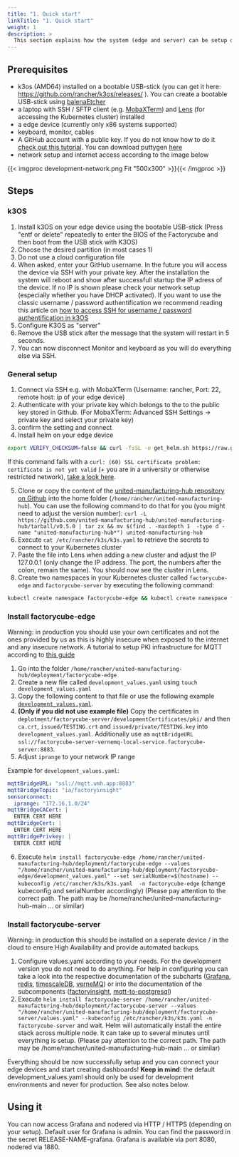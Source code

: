 ```yaml
---
title: "1. Quick start"
linkTitle: "1. Quick start"
weight: 1
description: >
  This section explains how the system (edge and server) can be setup quickly on a single edge device. This is only recommended for development and testing environments.
---
```



## Prerequisites

- k3os (AMD64) installed on a bootable USB-stick (you can get it here: https://github.com/rancher/k3os/releases/ ). You can create a bootable USB-stick using [balenaEtcher](https://www.balena.io/etcher/)
- a laptop with SSH / SFTP client (e.g. [MobaXTerm](https://mobaxterm.mobatek.net/)) and [Lens](https://k8slens.dev/) (for accessing the Kubernetes cluster) installed
- a edge device (currently only x86 systems supported)
- keyboard, monitor, cables
- A GitHub account with a public key. If you do not know how to do it [check out this tutorial](https://gist.github.com/dmangiarelli/1a0ae107aaa5c478c51e#ssh-setup-with-putty). You can download puttygen [here](https://the.earth.li/~sgtatham/putty/latest/w64/puttygen.exe)
- network setup and internet access according to the image below

{{< imgproc development-network.png Fit "500x300" >}}{{< /imgproc >}}

## Steps

### k3OS

1. Install k3OS on your edge device using the bootable USB-stick (Press "entf or delete" repeatedly to enter the BIOS of the Factorycube and then boot from the USB stick with K3OS)
2. Choose the desired partition (in most cases 1)
3. Do not use a cloud configuration file
4. When asked, enter your GitHub username. In the future you will access the device via SSH with your private key. After the installation the system will reboot and show after successfull startup the IP adress of the device. If no IP is shown please check your network setup (especially whether you have DHCP activated). If you want to use the classic username / password authentification we recommend reading this article on [how to access SSH for username / password authentification in k3OS](../../Tutorials/add-username-password-authentification-k3os-ssh)
5. Configure K3OS as "server"
6. Remove the USB stick after the message that the system will restart in 5 seconds.
7. You can now disconnect Monitor and keyboard as you will do everything else via SSH.

### General setup

1. Connect via SSH e.g. with MobaXTerm (Username: rancher, Port: 22, remote host: ip of your edge device)
2. Authenticate with your private key which belongs to the to the public key stored in Github. (For MobaXTerm: Advanced SSH Settings -> private key and select your private key)
3. confirm the setting and connect
4. Install helm on your edge device
```bash
export VERIFY_CHECKSUM=false && curl -fsSL -o get_helm.sh https://raw.githubusercontent.com/helm/helm/master/scripts/get-helm-3  && chmod 700 get_helm.sh && ./get_helm.sh
```
If this command fails with a `curl: (60) SSL certificate problem: certificate is not yet valid` (+ you are in a university or otherwise restricted network), [take a look here](../../tutorials/how-to-fix-ntp-issues/).

5. Clone or copy the content of the [united-manufacturing-hub repository on Github](https://github.com/united-manufacturing-hub/united-manufacturing-hub) into the home folder (`/home/rancher/united-manufacturing-hub`). You can use the following command to do that for you (you might need to adjust the version number): `curl -L https://github.com/united-manufacturing-hub/united-manufacturing-hub/tarball/v0.5.0 | tar zx && mv $(find . -maxdepth 1  -type d -name "united-manufacturing-hub*") united-manufacturing-hub`
6. Execute `cat /etc/rancher/k3s/k3s.yaml` to retrieve the secrets to connect to your Kubernetes cluster
7. Paste the file into Lens when adding a new cluster and adjust the IP 127.0.0.1 (only change the IP address. The port, the numbers after the colon, remain the same). You should now see the cluster in Lens.
8. Create two namespaces in your Kubernetes cluster called `factorycube-edge` and `factorycube-server` by executing the following command:
```bash
kubectl create namespace factorycube-edge && kubectl create namespace factorycube-server
```

### Install factorycube-edge

Warning: in production you should use your own certificates and not the ones provided by us as this is highly insecure when exposed to the internet and any insecure network. A tutorial to setup PKI infrastructure for MQTT according to [this guide](../../tutorials/pki)

1. Go into the folder `/home/rancher/united-manufacturing-hub/deployment/factorycube-edge`
2. Create a new file called `development_values.yaml` using `touch development_values.yaml`
3. Copy the following content to that file or use the following example [`development_values.yaml`](/examples/factorycube-server/development_values.yaml). 
4. **(Only if you did not use example file)** Copy the certificates in `deplotment/factorycube-server/developmentCertificates/pki/` and then `ca.crt`, `issued/TESTING.crt` and `issued/private/TESTING.key` into `development_values.yaml`. Additionally use as `mqttBridgeURL` `ssl://factorycube-server-vernemq-local-service.factorycube-server:8883`. 
5. Adjust `iprange` to your network IP range

Example for `development_values.yaml`:
```yaml
mqttBridgeURL: "ssl://mqtt.umh.app:8883"
mqttBridgeTopic: "ia/factoryinsight"
sensorconnect:
  iprange: "172.16.1.0/24"
mqttBridgeCACert: |
  ENTER CERT HERE
mqttBridgeCert: |
  ENTER CERT HERE
mqttBridgePrivkey: |
  ENTER CERT HERE
```

6. Execute `helm install factorycube-edge /home/rancher/united-manufacturing-hub/deployment/factorycube-edge --values "/home/rancher/united-manufacturing-hub/deployment/factorycube-edge/development_values.yaml" --set serialNumber=$(hostname) --kubeconfig /etc/rancher/k3s/k3s.yaml  -n factorycube-edge` (change kubeconfig and serialNumber accordingly) (Please pay attention to the correct path. The path may be /home/rancher/united-manufacturing-hub-main ... or similar)

### Install factorycube-server

Warning: in production this should be installed on a seperate device / in the cloud to ensure High Availability and provide automated backups. 

1. Configure values.yaml according to your needs. For the development version you do not need to do anything. For help in configuring you can take a look into the respective documentation of the subcharts ([Grafana](https://github.com/grafana/helm-charts), [redis](https://github.com/bitnami/charts/tree/master/bitnami/redis), [timescaleDB](https://github.com/timescale/timescaledb-kubernetes/tree/master/charts/timescaledb-single), [verneMQ](https://github.com/vernemq/docker-vernemq/tree/master/helm/vernemq)) or into the documentation of the subcomponents ([factoryinsight](../../developers/factorycube-server/factoryinsight), [mqtt-to-postgresql](../../developers/factorycube-server/mqtt-to-postgresql))
2. Execute `helm install factorycube-server /home/rancher/united-manufacturing-hub/deployment/factorycube-server --values "/home/rancher/united-manufacturing-hub/deployment/factorycube-server/values.yaml" --kubeconfig /etc/rancher/k3s/k3s.yaml -n factorycube-server` and wait. Helm will automatically install the entire stack across multiple node. It can take up to several minutes until everything is setup. (Please pay attention to the correct path. The path may be /home/rancher/united-manufacturing-hub-main ... or similar)

Everything should be now successfully setup and you can connect your edge devices and start creating dashboards! **Keep in mind**: the default development_values.yaml should only be used for development environments and never for production. See also notes below.

## Using it

You can now access Grafana and nodered via HTTP / HTTPS (depending on your setup). Default user for Grafana is admin. You can find the password in the secret RELEASE-NAME-grafana. Grafana is available via port 8080, nodered via 1880. 

